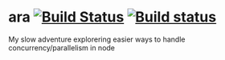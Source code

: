 # ara [![Build Status](https://travis-ci.org/stefanpenner/ara.svg?branch=master)](https://travis-ci.org/stefanpenner/ara) [![Build status](https://ci.appveyor.com/api/projects/status/bv32qllcg6nko7pj/branch/master?svg=true)](https://ci.appveyor.com/project/embercli/para/branch/master)

My slow adventure explorering easier ways to handle concurrency/parallelism in node
